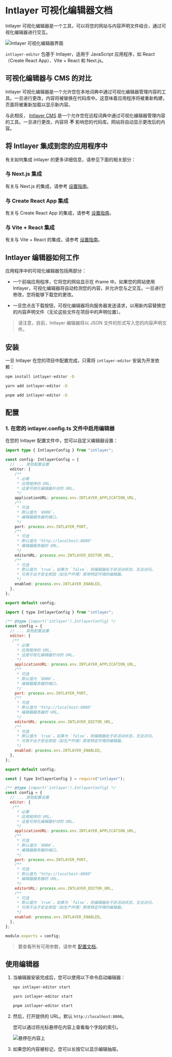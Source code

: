 # Intlayer 可视化编辑器文档

Intlayer 可视化编辑器是一个工具，可以将您的网站与内容声明文件结合，通过可视化编辑器进行交互。

![Intlayer 可视化编辑器界面](https://github.com/aymericzip/intlayer/blob/main/docs/assets/visual_editor.gif)

`intlayer-editor` 包基于 Intlayer，适用于 JavaScript 应用程序，如 React（Create React App）、Vite + React 和 Next.js。

## 可视化编辑器与 CMS 的对比

Intlayer 可视化编辑器是一个允许您在本地词典中通过可视化编辑器管理内容的工具。一旦进行更改，内容将被替换在代码库中。这意味着应用程序将被重新构建，页面将被重新加载以显示新内容。

与此相反， [Intlayer CMS](https://github.com/aymericzip/intlayer/blob/main/docs/zh/intlayer_CMS.md) 是一个允许您在远程词典中通过可视化编辑器管理内容的工具。一旦进行更改，内容将 **不** 影响您的代码库。网站将自动显示更改后的内容。

## 将 Intlayer 集成到您的应用程序中

有关如何集成 intlayer 的更多详细信息，请参见下面的相关部分：

### 与 Next.js 集成

有关与 Next.js 的集成，请参考 [设置指南](https://github.com/aymericzip/intlayer/blob/main/docs/zh/intlayer_with_nextjs_15.md)。

### 与 Create React App 集成

有关与 Create React App 的集成，请参考 [设置指南](https://github.com/aymericzip/intlayer/blob/main/docs/zh/intlayer_with_create_react_app.md)。

### 与 Vite + React 集成

有关与 Vite + React 的集成，请参考 [设置指南](https://github.com/aymericzip/intlayer/blob/main/docs/zh/intlayer_with_vite+react.md)。

## Intlayer 编辑器如何工作

应用程序中的可视化编辑器包括两部分：

- 一个前端应用程序，它将您的网站显示在 iframe 中。如果您的网站使用 Intlayer，可视化编辑器将自动检测您的内容，并允许您与之交互。一旦进行修改，您将能够下载您的更改。

- 一旦您点击下载按钮，可视化编辑器将向服务器发送请求，以用新内容替换您的内容声明文件（无论这些文件在项目中的声明位置）。

> 请注意，目前，Intlayer 编辑器将以 JSON 文件的形式写入您的内容声明文件。

## 安装

一旦 Intlayer 在您的项目中配置完成，只需将 `intlayer-editor` 安装为开发依赖：

```bash packageManager="npm"
npm install intlayer-editor -D
```

```bash packageManager="yarn"
yarn add intlayer-editor -D
```

```bash packageManager="pnpm"
pnpm add intlayer-editor -D
```

## 配置

### 1. 在您的 intlayer.config.ts 文件中启用编辑器

在您的 Intlayer 配置文件中，您可以自定义编辑器设置：

```typescript fileName="intlayer.config.ts" codeFormat="typescript"
import type { IntlayerConfig } from "intlayer";

const config: IntlayerConfig = {
  // ... 其他配置设置
  editor: {
    /**
     * 必需
     * 应用程序的 URL。
     * 这是可视化编辑器针对的 URL。
     */
    applicationURL: process.env.INTLAYER_APPLICATION_URL,
    /**
     * 可选
     * 默认值为 `8000`。
     * 编辑器服务器的端口。
     */
    port: process.env.INTLAYER_PORT,
    /**
     * 可选
     * 默认值为 "http://localhost:8000"
     * 编辑器服务器的 URL。
     */
    editorURL: process.env.INTLAYER_EDITOR_URL,
    /**
     * 可选
     * 默认值为 `true`。如果为 `false`，则编辑器处于非活动状态，无法访问。
     * 可用于出于安全原因（如生产环境）禁用特定环境的编辑器。
     */
    enabled: process.env.INTLAYER_ENABLED,
  },
};

export default config;
```

```javascript fileName="intlayer.config.mjs" codeFormat="esm"
import { type IntlayerConfig } from "intlayer";

/** @type {import('intlayer').IntlayerConfig} */
const config = {
  // ... 其他配置设置
  editor: {
   /**
     * 必需
     * 应用程序的 URL。
     * 这是可视化编辑器针对的 URL。
     */
    applicationURL: process.env.INTLAYER_APPLICATION_URL,
    /**
     * 可选
     * 默认值为 `8000`。
     * 编辑器服务器的端口。
     */
    port: process.env.INTLAYER_PORT,
    /**
     * 可选
     * 默认值为 "http://localhost:8000"
     * 编辑器服务器的 URL。
     */
    editorURL: process.env.INTLAYER_EDITOR_URL,
    /**
     * 可选
     * 默认值为 `true`。如果为 `false`，则编辑器处于非活动状态，无法访问。
     * 可用于出于安全原因（如生产环境）禁用特定环境的编辑器。
     */
    enabled: process.env.INTLAYER_ENABLED,
  },
};

export default config;
```

```javascript fileName="intlayer.config.cjs" codeFormat="commonjs"
const { type IntlayerConfig } = require("intlayer");

/** @type {import('intlayer').IntlayerConfig} */
const config = {
  // ... 其他配置设置
  editor: {
   /**
     * 必需
     * 应用程序的 URL。
     * 这是可视化编辑器针对的 URL。
     */
    applicationURL: process.env.INTLAYER_APPLICATION_URL,
    /**
     * 可选
     * 默认值为 `8000`。
     * 编辑器服务器的端口。
     */
    port: process.env.INTLAYER_PORT,
    /**
     * 可选
     * 默认值为 "http://localhost:8000"
     * 编辑器服务器的 URL。
     */
    editorURL: process.env.INTLAYER_EDITOR_URL,
    /**
     * 可选
     * 默认值为 `true`。如果为 `false`，则编辑器处于非活动状态，无法访问。
     * 可用于出于安全原因（如生产环境）禁用特定环境的编辑器。
     */
    enabled: process.env.INTLAYER_ENABLED,
  },
};

module.exports = config;
```

> 要查看所有可用参数，请参考 [配置文档](https://github.com/aymericzip/intlayer/blob/main/docs/zh/configuration.md)。

## 使用编辑器

1. 当编辑器安装完成后，您可以使用以下命令启动编辑器：

   ```bash packageManager="npm"
   npx intlayer-editor start
   ```

   ```bash packageManager="yarn"
   yarn intlayer-editor start
   ```

   ```bash packageManager="pnpm"
   pnpm intlayer-editor start
   ```

2. 然后，打开提供的 URL。默认 `http://localhost:8000`。

   您可以通过将光标悬停在内容上查看每个字段的索引。

   ![悬停在内容上](https://github.com/aymericzip/intlayer/blob/main/docs/assets/intlayer_editor_hover_content.png)

3. 如果您的内容被标记，您可以长按它以显示编辑抽屉。
